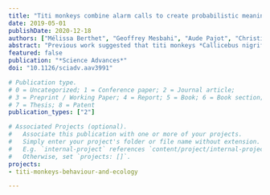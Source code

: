 ```yaml
---
title: "Titi monkeys combine alarm calls to create probabilistic meaning"
date: 2019-05-01
publishDate: 2020-12-18
authors: ["Mélissa Berthet", "Geoffrey Mesbahi", "Aude Pajot", "Christiane Cäsar", "Christof Neumann", "Klaus Zuberbühler"]
abstract: "Previous work suggested that titi monkeys *Callicebus nigrifrons* combine two alarm calls, the A- and B-calls, to communicate about predator type and location. To explore how listeners process these sequences, we recorded alarm call sequences of six free-ranging groups exposed to terrestrial and aerial predator models, placed on the ground or in the canopy, and used multimodel inference to assess the information encoded in the sequences. We then carried out playback experiments to identify the features used by listeners to react to the available information. Results indicated that information about predator type and location were encoded by the proportion of B-call pairs relative to all call pairs of the sequence (i.e., proportion of BB-grams). The results suggest that the meaning of the sequence is not conveyed in a categorical but probabilistic manner. We discuss the implications of these findings for current theories of animal communication and language evolution."
featured: false
publication: "*Science Advances*"
doi: "10.1126/sciadv.aav3991"

# Publication type.
# 0 = Uncategorized; 1 = Conference paper; 2 = Journal article;
# 3 = Preprint / Working Paper; 4 = Report; 5 = Book; 6 = Book section;
# 7 = Thesis; 8 = Patent
publication_types: ["2"]

# Associated Projects (optional).
#   Associate this publication with one or more of your projects.
#   Simply enter your project's folder or file name without extension.
#   E.g. `internal-project` references `content/project/internal-project/index.md`.
#   Otherwise, set `projects: []`.
projects:
- titi-monkeys-behaviour-and-ecology

---
```

